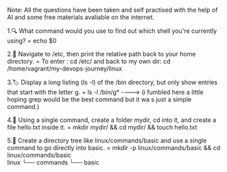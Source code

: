 Note: All the questions have been taken and self practised with the help of AI and some free materials avaliable on the internet.


1.🔍 What command would you use to find out which shell you're currently using?
= echo $0


2.📁 Navigate to /etc, then print the relative path back to your home directory.
= To enter : cd /etc/ and back to my own dir: cd /home/vagrant/my-devops-journey/linux


3.🏷️  Display a long listing (ls -l) of the /bin directory, but only show entries that start with the letter g.
= ls -l /bin/g* ----> (i fumbled here a little hoping grep would be the best command but it wa
s just a simple command.)


4.🔂 Using a single command, create a folder mydir, cd into it, and create a file hello.txt inside it.
= mkdir mydir/ && cd mydir/ && touch hello.txt


5.📂 Create a directory tree like linux/commands/basic and use a single command to go directly into basic.
= mkdir -p linux/commands/basic && cd linux/commands/basic	
	linux
	└── commands
    		└── basic
 
